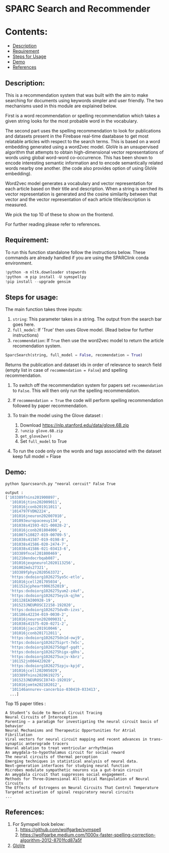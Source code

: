 # SPARC Search and Recommender

# Contents:
* [Description](#Description)
* [Requirement](#Requirement)
* [Steps for Usage](#Steps-for-Usage)
* [Demo](#Demo)
* [References](#References)

## Description:
This is a recommendation system that was built with the aim to make searching for documents using keywords simpler and user friendly. The two mechanisms used in this module are explained below. 

First is a word recommendation or spelling recommendation which takes a given string looks for the most probable word in the vocabulary. 

The second part uses the spelling recommendation to look for publications and datasets present in the Firebase real-time daatabase to get most relatable articles with respect to the search terms. This is based on a word embedding generated using a word2vec model. GloVe is an unsupervised algorithm that attempts to obtain high-dimensional vector representations of words using global word-word co-occurrence. This has been shown to encode interesting semantic information and to encode semantically related words nearby one another. (the code also provides option of using GloVe embedding). 

Word2vec model generates a vocabulary and vector representation for each article based on their title and description. When a string is serched its vector representation is generated and the cosine similarity between that vector and the vector representation of each article title/description is measured.

We pick the top 10 of these to show on the frontend.

For further reading please refer to references.

## Requirement:
To run this function standalone follow the instructions below. These commands are already handled if you are using the SPARClink conda environment.
```python
!python -m nltk.downloader stopwords
!python -m pip install -U symspellpy
!pip install --upgrade gensim
```

## Steps for usage:
The main function takes three inputs: 
1. `string`: This parameter takes in a string. The output from the search bar goes here.
2. `full_model`: If 'True' then uses Glove model. (Read below for further instructions)
3. `recommendation`: If `True` then use the word2vec model to return the article recomendation system.


```python
SparcSearch(string, full_model = False, recomendation = True)
```


Returns the publication and dataset ids in order of relevance to search field (empty list in case of `recommendation = False`) and spelling recommendation.
1. To switch off the recommendation system for papers set `recommendation` to `False`. This will then only run the spelling recommendation. 

2. If `recommendation = True` the code will perform spelling recommendation followed by paper recommendation.

3. To train the model using the Glove dataset :
   1. Download https://nlp.stanford.edu/data/glove.6B.zip 
   2. `!unzip glove.6B.zip`
   3. `get_glove2wv()`
   4. Set `full_model` to True

3. To run the code only on the words and tags associated with the dataset keep full model = Flase


## Demo:
```
python Sparcsearch.py "neoral cercuit" False True
```
```python
output :
['103389fnins201900897',
  '101016jtins202009011',
  '101016jconb201911011',
  '1014797FVDN2224',
  '101016jneuron202007010',
  '101093europaceeuy134',
  '101038s41593-021-00828-2',
  '101016jconb201804006',
  '101007s10827-019-00709-5',
  '101038s41587-019-0198-8',
  '101038s41586-020-2474-7',
  '101038s41586-021-03413-6',
  '103389fncel201800469',
  '101210endocrbqab087',
  '101016jexpneurol2020113256',
  '101002mds27321',
  '103389fphys2020563372',
  'https:dxdoiorg1026275yo5c-etlo',
  '101016jcell201705034',
  '101152ajpheart006352019',
  'https:dxdoiorg1026275yum2-z4uf',
  'https:dxdoiorg1026275eyik-qjhm',
  '101128IAI00928-19',
  '101523JNEUROSCI2158-192020',
  'https:dxdoiorg1026275dv4h-izxs',
  '101186s42234-019-0030-2',
  '101016jneuron202009031',
  '101038s41575-020-0271-2',
  '101016jjacc201910046',
  '101016jconb201712011',
  'https:dxdoiorg1026275dn1d-owj9',
  'https:dxdoiorg1026275iprt-7m5c',
  'https:dxdoiorg1026275dqpf-gqdt',
  'https:dxdoiorg1026275higx-q8hs',
  'https:dxdoiorg1026275uxjv-kbrz',
  '101152jn004422020',
  'https:dxdoiorg1026275zpju-kpjd',
  '101016jcell202005029',
  '103389fnins2020619275',
  '101523JNEUROSCI0743-192019',
  '101016jomtm202102012',
  '101146annurev-cancerbio-030419-033413',
  ...]
```
Top 15 paper titles :

```
A Student’s Guide to Neural Circuit Tracing
Neural Circuits of Interoception
Parenting — a paradigm for investigating the neural circuit basis of behavior
Neural Mechanisms and Therapeutic Opportunities for Atrial Fibrillation
Viral vectors for neural circuit mapping and recent advances in trans-synaptic anterograde tracers
Neural ablation to treat ventricular arrhythmias
An amygdala-to-hypothalamus circuit for social reward
The neural circuits of thermal perception
Emerging techniques in statistical analysis of neural data.
Next-generation interfaces for studying neural function
Microbes modulate sympathetic neurons via a gut-brain circuit
An amygdala circuit that suppresses social engagement.
Methods for Three-Dimensional All-Optical Manipulation of Neural Circuits
The Effects of Estrogens on Neural Circuits That Control Temperature
Targeted activation of spinal respiratory neural circuits
...
```
## References:
1. For Symspell look below:
    1. https://github.com/wolfgarbe/symspell
    2. https://wolfgarbe.medium.com/1000x-faster-spelling-correction-algorithm-2012-8701fcd87a5f
2. [GloVe](https://nlp.stanford.edu/projects/glove/)
